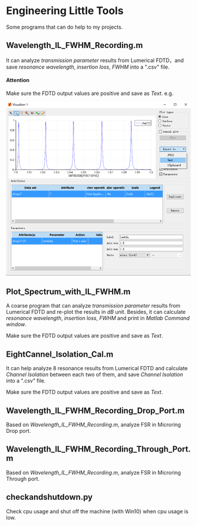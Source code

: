 # Engineering Little Tools
 Some programs that can do help to my projects.

## Wavelength_IL_FWHM_Recording.m

It can analyze *transmission parameter* results from Lumerical FDTD，and save *resonance wavelength*, *insertion loss*, *FWHM* into a ".csv" file.

#### Attention

Make sure the FDTD output values are positive and save as *Text*. e.g. 

![example](pictures/example.png)

## Plot_Spectrum_with_IL_FWHM.m

A coarse program that can analyze *transmission parameter* results from Lumerical FDTD and re-plot the results in *dB* unit. Besides, it can calculate *resonance wavelength*, *insertion loss*, *FWHM* and print in *Matlab Command window*. 

Make sure the FDTD output values are positive and save as *Text*.



## EightCannel_Isolation_Cal.m

It can help analyze 8 resonance results from Lumerical FDTD and calculate *Channel Isolation* between each two of them, and save *Channel Isolation* into a ".csv" file.

Make sure the FDTD output values are positive and save as *Text*.



## Wavelength_IL_FWHM_Recording_Drop_Port.m

Based on *Wavelength_IL_FWHM_Recording.m*, analyze FSR in Microring Drop port.



## Wavelength_IL_FWHM_Recording_Through_Port.m

Based on *Wavelength_IL_FWHM_Recording.m*, analyze FSR in Microring Through port.



## checkandshutdown.py

Check cpu usage and shut off the machine (with Win10) when cpu usage is low.

